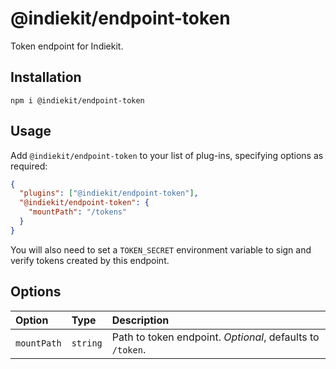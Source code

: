 # @indiekit/endpoint-token

Token endpoint for Indiekit.

## Installation

`npm i @indiekit/endpoint-token`

## Usage

Add `@indiekit/endpoint-token` to your list of plug-ins, specifying options as required:

```json
{
  "plugins": ["@indiekit/endpoint-token"],
  "@indiekit/endpoint-token": {
    "mountPath": "/tokens"
  }
}
```

You will also need to set a `TOKEN_SECRET` environment variable to sign and verify tokens created by this endpoint.

## Options

| Option      | Type     | Description                                               |
| :---------- | :------- | :-------------------------------------------------------- |
| `mountPath` | `string` | Path to token endpoint. _Optional_, defaults to `/token`. |
